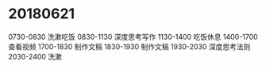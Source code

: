 # 20180621

0730-0830 洗漱吃饭
0830-1130 深度思考写作
1130-1400 吃饭休息
1400-1700 查看视频
1700-1830 制作文稿
1830-1930 制作文稿
1930-2030 深度思考法则
2030-2400 洗漱
